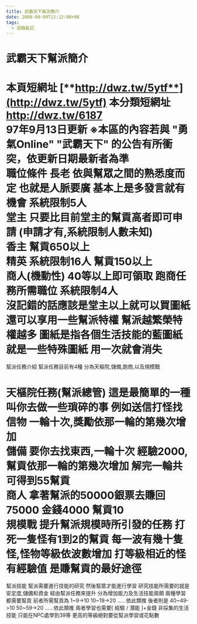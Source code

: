 ```yaml
---
title: 武霸天下幫派簡介
date: 2008-09-09T12:12:00+08
tags:
  - 遊戲亂記
---
```

# 武霸天下幫派簡介

 本頁短網址 [**http://dwz.tw/5ytf**](http://dwz.tw/5ytf) 
本分類短網址
<http://dwz.tw/6187>  
97年9月13日更新 
 ※本區的內容若與  "勇氣Online"  "武霸天下"  的公告有所衝突，依更新日期最新者為準   
職位條件
長老
依與幫眾之間的熟悉度而定
也就是人脈要廣
基本上是多發言就有機會
系統限制5人  
堂主
只要比目前堂主的幫貢高者即可申請
(申請才有,系統限制人數未知)  
香主
幫貢650以上  
精英
系統限制16人
幫貢150以上  
商人(機動性) 40等以上即可領取
跑商任務所需職位
系統限制4人  
沒記錯的話應該是堂主以上就可以買圖紙
還可以享用一些幫派特權
幫派越繁榮特權越多
圖紙是指各個生活技能的藍圖紙
就是一些特殊圖紙
用一次就會消失  
==========
幫派任務介紹
幫派任務目前有4種
分為天樞院,儲備,跑商,以及規模戰  
  
天樞院任務(幫派總管)
這是最簡單的一種
叫你去做一些瑣碎的事
例如送信打怪找信物
一輪十次,獎勵依那一輪的第幾次增加  
儲備
要你去找東西,一輪十次
經驗2000,幫貢依那一輪的第幾次增加
解完一輪共可得到55幫貢  
商人
拿著幫派的50000銀票去賺回75000
金錢4000 幫貢10  
規模戰
提升幫派規模時所引發的任務
打死一隻怪有1到2的幫貢
每一波有幾十隻怪,怪物等級依波數增加
打等級相近的怪有經驗值
是賺幫貢的最好途徑  
==========
幫派技能
幫派需要進行技能的研究
然後幫眾才能進行學習
研究技能所需要的就是安定度,儲備和資金
經由幫派任務來提升
分為增加能力及生活技能兩類
兩種學習都需要幫貢
前者所需幫貢為
1~9->10
10~19->20
......依此類推
後者則是
40~49->10
50~59->20
......依此類推
兩者學習也需要\[ 經驗 / 潛能 \]+金錢
非採集的生活技能
只能在NPC處學到39等
更高的等級絕對要從幫派學習或花點數
